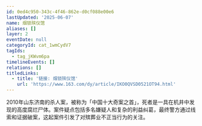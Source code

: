 ```yaml
---
id: 0ed4c950-343c-4f46-862e-d0cf088e00e6
lastUpdated: '2025-06-07'
name: 烟锁殡仪馆
aliases: []
layer: 2
eventDate: null
categoryId: cat_1wmCydV7
tagIds:
  - tag_jKWvm6pa
timelineEvents: []
relations: []
titledLinks:
  - title: '链接: 烟锁殡仪馆'
    url: 'https://www.163.com/dy/article/IKO0QVSD0521OT94.html'
---
```

2010年山东济南的杀人案，被称为「中国十大奇案之首」，死者是一具在机井中发现的高度腐烂尸体。案件疑点包括多名嫌疑人和复杂的利益纠葛，最终警方通过线索和证据破案，这起案件引发了对殡葬业不正当行为的关注。
